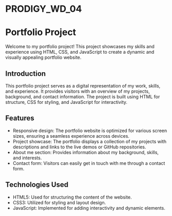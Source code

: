 # PRODIGY_WD_04

# Portfolio Project

Welcome to my portfolio project! This project showcases my skills and experience using HTML, CSS, and JavaScript to create a dynamic and visually appealing portfolio website.

## Introduction

This portfolio project serves as a digital representation of my work, skills, and experience. It provides visitors with an overview of my projects, background, and contact information. The project is built using HTML for structure, CSS for styling, and JavaScript for interactivity.

## Features

- Responsive design: The portfolio website is optimized for various screen sizes, ensuring a seamless experience across devices.
- Project showcase: The portfolio displays a collection of my projects with descriptions and links to the live demos or GitHub repositories.
- About me section: Provides information about my background, skills, and interests.
- Contact form: Visitors can easily get in touch with me through a contact form.

## Technologies Used

- HTML5: Used for structuring the content of the website.
- CSS3: Utilized for styling and layout design.
- JavaScript: Implemented for adding interactivity and dynamic elements.



